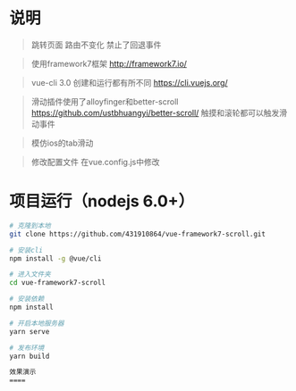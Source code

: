 说明
====
>跳转页面 路由不变化 禁止了回退事件<br/>

>使用framework7框架 http://framework7.io/<br/>

>vue-cli 3.0 创建和运行都有所不同 https://cli.vuejs.org/

>滑动插件使用了alloyfinger和better-scroll https://github.com/ustbhuangyi/better-scroll/ 触摸和滚轮都可以触发滑动事件

>模仿ios的tab滑动

>修改配置文件 在vue.config.js中修改

项目运行（nodejs 6.0+）
====
``` bash
# 克隆到本地
git clone https://github.com/431910864/vue-framework7-scroll.git

# 安装cli
npm install -g @vue/cli

# 进入文件夹
cd vue-framework7-scroll

# 安装依赖
npm install

# 开启本地服务器
yarn serve

# 发布环境
yarn build

效果演示
====
